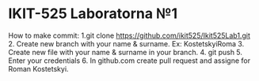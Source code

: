 # IKIT-525 Laboratorna №1

How to make commit:
        1.git clone https://github.com/ikit525/Ikit525Lab1.git
 2. Create new branch with your name & surname. Ex: KostetskyiRoma
 3. Create new file with your name & surname in your branch.
        4. git push
 5. Enter your credentials
 6. In github.com create pull request and assigne for Roman Kostetskyi.

